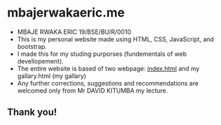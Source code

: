 # mbajerwakaeric.me
- MBAJE RWAKA ERIC 19/BSE/BU/R/0010
- This is my personal website made using HTML, CSS, JavaScript, and bootstrap.
- I made this for my studing purporses (fundementals of web devellopement).
- The entire website is based of two webpage: [index.html](index) and 
    my gallary.html (my gallary)
- Any further corrections, suggestions and recommendations are welcomed only from Mr DAVID KITUMBA my lecture.

## Thank you!

